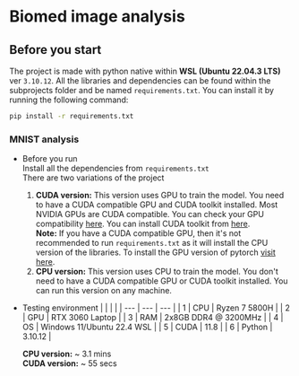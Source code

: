 # Biomed image analysis

## Before you start
The project is made with python native within **WSL (Ubuntu 22.04.3 LTS)** ver `3.10.12`. All the libraries and dependencies can be found within the subprojects folder and be named `requirements.txt`. You can install it by running the following command:
```bash
pip install -r requirements.txt
```

### MNIST analysis
- Before you run \
	Install all the dependencies from `requirements.txt` \
	There are two variations of the project
	1. **CUDA version:** This version uses GPU to train the model. You need to have a CUDA compatible GPU and CUDA toolkit installed. Most NVIDIA GPUs are CUDA compatible. You can check your GPU compatibility [here](https://developer.nvidia.com/cuda-gpus). You can install CUDA toolkit from [here](https://developer.nvidia.com/cuda-downloads). \
	**Note:** If you have a CUDA compatible GPU, then it's not recommended to run `requirements.txt` as it will install the CPU version of the libraries. To install the GPU version of pytorch [visit here](https://pytorch.org/get-started/locally/).
	2. **CPU version:** This version uses CPU to train the model. You don't need to have a CUDA compatible GPU or CUDA toolkit installed. You can run this version on any machine.
- Testing environment
	|  |  |  |
	| --- | --- | --- |
	| 1 | CPU | Ryzen 7 5800H |
	| 2 | GPU | RTX 3060 Laptop |
	| 3 | RAM | 2x8GB DDR4 @ 3200MHz |
	| 4 | OS | Windows 11/Ubuntu 22.4 WSL |
	| 5 | CUDA | 11.8 |
	| 6 | Python | 3.10.12 |

	**CPU version:** ~ 3.1 mins \
	**CUDA version:** ~ 55 secs